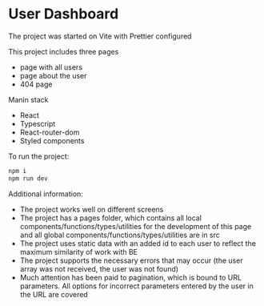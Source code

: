 # User Dashboard

The project was started on Vite with Prettier configured

This project includes three pages
- page with all users
- page about the user
- 404 page

Manin stack
- React
- Typescript
- React-router-dom
- Styled components

To run the project:
```js
npm i
npm run dev
```
Additional information:
- The project works well on different screens
- The project has a pages folder, which contains all local components/functions/types/utilities for the development of this page and all global components/functions/types/utilities are in src
- The project uses static data with an added id to each user to reflect the maximum similarity of work with BE
- The project supports the necessary errors that may occur (the user array was not received, the user was not found)
- Much attention has been paid to pagination, which is bound to URL parameters. All options for incorrect parameters entered by the user in the URL are covered
